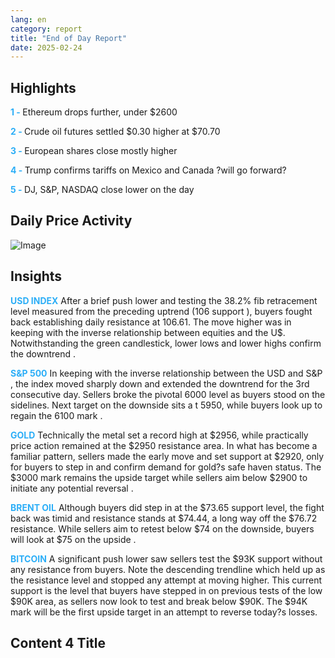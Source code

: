```yaml
---
lang: en
category: report
title: "End of Day Report"
date: 2025-02-24
---
```



<h2>Highlights</h2>
<strong style="color: #2caef7;">1 - </strong> Ethereum drops further, under $2600

<strong style="color: #2caef7;">2 - </strong> Crude oil futures settled $0.30 higher at $70.70

<strong style="color: #2caef7;">3 - </strong> European shares close mostly higher

<strong style="color: #2caef7;">4 - </strong> Trump confirms tariffs on Mexico and Canada ?will go forward?

<strong style="color: #2caef7;">5 - </strong> DJ, S&P, NASDAQ close lower on the day



<h2>Daily Price Activity</h2>
<img src="https://markleighedu.github.io/img/Feb-2025/24-Feb-2025/price.jpg" alt="Image"/>

<h2>Insights</h2>
<strong style="color: #2caef7;">USD INDEX</strong> After a brief push lower and testing the 38.2% fib retracement level measured from the preceding uptrend (106 support ), buyers fought back establishing daily resistance at 106.61. The move higher was in keeping with the inverse relationship between equities and the U$. Notwithstanding the green candlestick, lower lows and lower highs confirm the downtrend .

<strong style="color: #2caef7;">S&P 500</strong> In keeping with the inverse relationship between the USD and S&P , the index moved sharply down and extended the downtrend for the 3rd consecutive day. Sellers broke the pivotal 6000 level as buyers stood on the sidelines. Next target on the downside sits a t 5950, while buyers look up to regain the 6100 mark .

<strong style="color: #2caef7;">GOLD</strong> Technically the metal set a record high at $2956, while practically price action remained at the $2950 resistance area. In what has become a familiar pattern, sellers made the early move and set support at $2920, only for buyers to step in and confirm demand for gold?s safe haven status. The $3000 mark remains the upside target while sellers aim below $2900 to initiate any potential reversal .

<strong style="color: #2caef7;">BRENT OIL</strong> Although buyers did step in at the $73.65 support level, the fight back was timid and resistance stands at $74.44, a long way off the $76.72 resistance. While sellers aim to retest below $74 on the downside, buyers will look at $75 on the upside .

<strong style="color: #2caef7;">BITCOIN</strong> A significant push lower saw sellers test the $93K support without any resistance from buyers. Note the descending trendline which held up as the resistance level and stopped any attempt at moving higher. This current support is the level that buyers have stepped in on previous tests of the low $90K area, as sellers now look to test and break below $90K. The $94K mark will be the first upside target in an attempt to reverse today?s losses.



<h2>Content 4 Title</h2>
